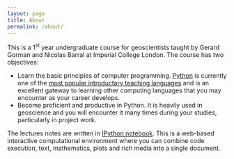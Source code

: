 ```yaml
---
layout: page
title: About
permalink: /about/
---
```


This is a 1<sup>st</sup> year undergraduate course for geoscientists taught by Gerard Gorman and Nicolas Barral at Imperial College London. The course has two objectives:

* Learn the basic principles of computer programming. [Python](https://www.python.org/) is currently one of the [most popular introductary teaching languages](http://cacm.acm.org/blogs/blog-cacm/176450-python-is-now-the-most-popular-introductory-teaching-language-at-top-us-universities/fulltext) and is an excellent gateway to learning other computing languages that you may encounter as your career develops.
* Become proficient and productive in Python. It is heavily used in geoscience and you will encounter it many times during your studies, particularly in project work.

The lectures notes are written in [IPython notebook](http://ipython.org/notebook.html). This is a web-based interactive computational environment where you can combine code execution, text, mathematics, plots and rich media into a single document.

